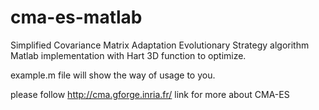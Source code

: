 # cma-es-matlab
Simplified Covariance Matrix Adaptation Evolutionary Strategy algorithm Matlab implementation with Hart 3D function to optimize.

example.m file will show the way of usage to you.

please follow http://cma.gforge.inria.fr/ link for more about CMA-ES
